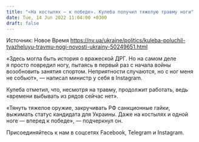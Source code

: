 ```yaml
---
title: "«На костылях — к победе». Кулеба получил тяжелую травму ноги"
date: Tue, 14 Jun 2022 11:04:00 +0300
draft: false
---
```

Источник: Новое Время https://nv.ua/ukraine/politics/kuleba-poluchil-tyazheluyu-travmu-nogi-novosti-ukrainy-50249651.html


«Здесь могла быть история о вражеской ДРГ. Но на самом деле я просто повредил ногу, пытаясь в первый раз с начала войны возобновить занятия спортом. Неприятности случаются, но с ног меня не собьют», — написал министр у себя в Instagram.

Кулеба отметил, что, несмотря на травму, продолжит работать, ведь «времени выбывать из рядов сейчас нет».

«Тянуть тяжелое оружие, закручивать РФ санкционные гайки, выжимать статус кандидата для Украины. Даже на костылях и одной ноге — вперед к победе», — подчеркнул он.

Присоединяйтесь к нам в соцсетях Facebook, Telegram и Instagram.
